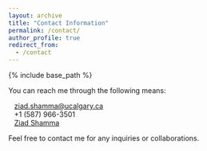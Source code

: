 ```yaml
---
layout: archive
title: "Contact Information"
permalink: /contact/
author_profile: true
redirect_from:
  - /contact
---
```

<link rel="stylesheet" href="https://cdnjs.cloudflare.com/ajax/libs/font-awesome/5.15.3/css/all.min.css">

{% include base_path %}

You can reach me through the following means:

<i class="fa fa-envelope"></i>&nbsp;&nbsp;&nbsp;[ziad.shamma@ucalgary.ca](mailto:ziad.shamma@ucalgary.ca)<br>
<i class="fa fa-phone"></i>&nbsp;&nbsp;&nbsp;+1 (587) 966-3501<br>
<i class="fa fa-linkedin"></i>&nbsp;&nbsp;&nbsp;[Ziad Shamma](https://www.linkedin.com/in/ziad-shamma/)<br>

Feel free to contact me for any inquiries or collaborations.
